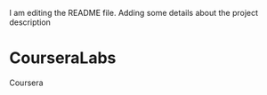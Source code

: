 I am editing the README file. Adding some details about the project description


# CourseraLabs
Coursera
